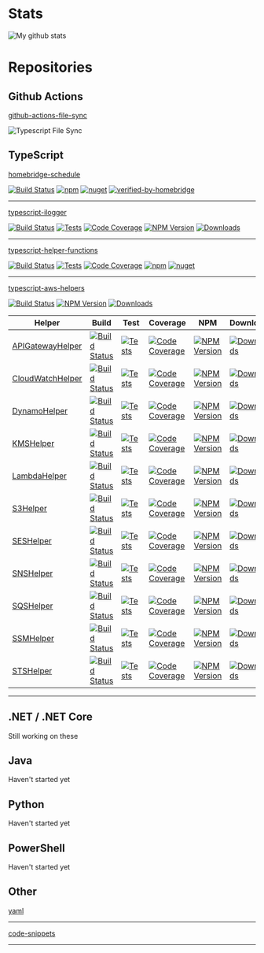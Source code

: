 # Stats
![My github stats](https://github-readme-stats.vercel.app/api?username=kbrashears5&show_icons=true)

# Repositories
## Github Actions
[github-actions-file-sync](https://github.com/kbrashears5/github-action-file-sync)

![Typescript File Sync](https://github.com/kbrashears5/github-actions/workflows/Typescript%20File%20Sync/badge.svg)

## TypeScript
[homebridge-schedule](https://github.com/kbrashears5/homebridge-schedule)

[![Build Status](https://dev.azure.com/kbrashears5/github/_apis/build/status/kbrashears5.homebridge-schedule?branchName=master)](https://dev.azure.com/kbrashears5/github/_build/latest?definitionId=7&branchName=master)
[![npm](https://img.shields.io/npm/v/homebridge-schedule)](https://img.shields.io/npm/v/homebridge-schedule)
[![nuget](https://img.shields.io/npm/dt/homebridge-schedule)](https://img.shields.io/npm/dt/homebridge-schedule)
[![verified-by-homebridge](https://badgen.net/badge/homebridge/verified/purple)](https://github.com/homebridge/homebridge/wiki/Verified-Plugins)

---
[typescript-ilogger](https://github.com/kbrashears5/typescript-ilogger)

[![Build Status](https://dev.azure.com/kbrashears5/github/_apis/build/status/kbrashears5.typescript-ilogger?branchName=master)](https://dev.azure.com/kbrashears5/github/_build/latest?definitionId=8&branchName=master)
[![Tests](https://img.shields.io/azure-devops/tests/kbrashears5/github/8)](https://img.shields.io/azure-devops/tests/kbrashears5/github/8)
[![Code Coverage](https://img.shields.io/azure-devops/coverage/kbrashears5/github/8)](https://img.shields.io/azure-devops/coverage/kbrashears5/github/8)
[![NPM Version](https://img.shields.io/npm/v/typescript-ilogger)](https://img.shields.io/npm/v/typescript-ilogger)
[![Downloads](https://img.shields.io/npm/dt/typescript-ilogger)](https://img.shields.io/npm/dt/typescript-ilogger)

---
[typescript-helper-functions](https://github.com/kbrashears5/typescript-helper-functions)

[![Build Status](https://dev.azure.com/kbrashears5/github/_apis/build/status/kbrashears5.typescript-helper-functions?branchName=master)](https://dev.azure.com/kbrashears5/github/_build/latest?definitionId=9&branchName=master)
[![Tests](https://img.shields.io/azure-devops/tests/kbrashears5/github/9)](https://img.shields.io/azure-devops/tests/kbrashears5/github/9)
[![Code Coverage](https://img.shields.io/azure-devops/coverage/kbrashears5/github/9)](https://img.shields.io/azure-devops/coverage/kbrashears5/github/9)
[![npm](https://img.shields.io/npm/v/typescript-helper-functions)](https://img.shields.io/npm/v/typescript-helper-functions)
[![nuget](https://img.shields.io/npm/dt/typescript-helper-functions)](https://img.shields.io/npm/dt/typescript-helper-functions)

---
[typescript-aws-helpers](https://github.com/kbrashears5/typescript-aws-helpers)

[![Build Status](https://dev.azure.com/kbrashears5/github/_apis/build/status/kbrashears5.typescript-aws-helpers?branchName=master)](https://dev.azure.com/kbrashears5/github/_build/latest?definitionId=21&branchName=master)
[![NPM Version](https://img.shields.io/npm/v/typescript-aws-helpers)](https://img.shields.io/npm/v/typescript-aws-helpers)
[![Downloads](https://img.shields.io/npm/dt/typescript-aws-helpers)](https://img.shields.io/npm/dt/typescript-aws-helpers)

| Helper | Build | Test | Coverage | NPM | Downloads |
| --- | --- | --- | --- | --- | --- |
| [APIGatewayHelper](https://github.com/kbrashears5/typescript-aws-apigateway-helper) | [![Build Status](https://dev.azure.com/kbrashears5/github/_apis/build/status/kbrashears5.typescript-aws-apigateway-helper?branchName=master)](https://dev.azure.com/kbrashears5/github/_build/latest?definitionId=20&branchName=master) | [![Tests](https://img.shields.io/azure-devops/tests/kbrashears5/github/20)](https://img.shields.io/azure-devops/tests/kbrashears5/github/20) | [![Code Coverage](https://img.shields.io/azure-devops/coverage/kbrashears5/github/20)](https://img.shields.io/azure-devops/coverage/kbrashears5/github/20) | [![NPM Version](https://img.shields.io/npm/v/typescript-aws-apigateway-helper)](https://img.shields.io/npm/v/typescript-aws-apigateway-helper) | [![Downloads](https://img.shields.io/npm/dt/typescript-aws-apigateway-helper)](https://img.shields.io/npm/dt/typescript-aws-apigateway-helper) |
| [CloudWatchHelper](https://github.com/kbrashears5/typescript-aws-cloudwatch-helper) | [![Build Status](https://dev.azure.com/kbrashears5/github/_apis/build/status/kbrashears5.typescript-aws-cloudwatch-helper?branchName=master)](https://dev.azure.com/kbrashears5/github/_build/latest?definitionId=17&branchName=master) | [![Tests](https://img.shields.io/azure-devops/tests/kbrashears5/github/17)](https://img.shields.io/azure-devops/tests/kbrashears5/github/17) | [![Code Coverage](https://img.shields.io/azure-devops/coverage/kbrashears5/github/17)](https://img.shields.io/azure-devops/coverage/kbrashears5/github/17) | [![NPM Version](https://img.shields.io/npm/v/typescript-aws-cloudwatch-helper)](https://img.shields.io/npm/v/typescript-aws-cloudwatch-helper) | [![Downloads](https://img.shields.io/npm/dt/typescript-aws-cloudwatch-helper)](https://img.shields.io/npm/dt/typescript-aws-cloudwatch-helper) |
| [DynamoHelper](https://github.com/kbrashears5/typescript-aws-dynamo-helper) | [![Build Status](https://dev.azure.com/kbrashears5/github/_apis/build/status/kbrashears5.typescript-aws-dynamo-helper?branchName=master)](https://dev.azure.com/kbrashears5/github/_build/latest?definitionId=14&branchName=master) | [![Tests](https://img.shields.io/azure-devops/tests/kbrashears5/github/14)](https://img.shields.io/azure-devops/tests/kbrashears5/github/14) | [![Code Coverage](https://img.shields.io/azure-devops/coverage/kbrashears5/github/14)](https://img.shields.io/azure-devops/coverage/kbrashears5/github/14) | [![NPM Version](https://img.shields.io/npm/v/typescript-aws-dynamo-helper)](https://img.shields.io/npm/v/typescript-aws-dynamo-helper) | [![Downloads](https://img.shields.io/npm/dt/typescript-aws-dynamo-helper)](https://img.shields.io/npm/dt/typescript-aws-dynamo-helper) |
| [KMSHelper](https://github.com/kbrashears5/typescript-aws-kms-helper) | [![Build Status](https://dev.azure.com/kbrashears5/github/_apis/build/status/kbrashears5.typescript-aws-kms-helper?branchName=master)](https://dev.azure.com/kbrashears5/github/_build/latest?definitionId=15&branchName=master) | [![Tests](https://img.shields.io/azure-devops/tests/kbrashears5/github/15)](https://img.shields.io/azure-devops/tests/kbrashears5/github/15) | [![Code Coverage](https://img.shields.io/azure-devops/coverage/kbrashears5/github/15)](https://img.shields.io/azure-devops/coverage/kbrashears5/github/15) | [![NPM Version](https://img.shields.io/npm/v/typescript-aws-kms-helper)](https://img.shields.io/npm/v/typescript-aws-kms-helper) | [![Downloads](https://img.shields.io/npm/dt/typescript-aws-kms-helper)](https://img.shields.io/npm/dt/typescript-aws-kms-helper) |
| [LambdaHelper](https://github.com/kbrashears5/typescript-aws-lambda-helper) | [![Build Status](https://dev.azure.com/kbrashears5/github/_apis/build/status/kbrashears5.typescript-aws-lambda-helper?branchName=master)](https://dev.azure.com/kbrashears5/github/_build/latest?definitionId=16&branchName=master) | [![Tests](https://img.shields.io/azure-devops/tests/kbrashears5/github/16)](https://img.shields.io/azure-devops/tests/kbrashears5/github/16) | [![Code Coverage](https://img.shields.io/azure-devops/coverage/kbrashears5/github/16)](https://img.shields.io/azure-devops/coverage/kbrashears5/github/16) | [![NPM Version](https://img.shields.io/npm/v/typescript-aws-lambda-helper)](https://img.shields.io/npm/v/typescript-aws-lambda-helper) | [![Downloads](https://img.shields.io/npm/dt/typescript-aws-lambda-helper)](https://img.shields.io/npm/dt/typescript-aws-lambda-helper) |
| [S3Helper](https://github.com/kbrashears5/typescript-aws-s3-helper) | [![Build Status](https://dev.azure.com/kbrashears5/github/_apis/build/status/kbrashears5.typescript-aws-s3-helper?branchName=master)](https://dev.azure.com/kbrashears5/github/_build/latest?definitionId=10&branchName=master) | [![Tests](https://img.shields.io/azure-devops/tests/kbrashears5/github/10)](https://img.shields.io/azure-devops/tests/kbrashears5/github/10) | [![Code Coverage](https://img.shields.io/azure-devops/coverage/kbrashears5/github/10)](https://img.shields.io/azure-devops/coverage/kbrashears5/github/10) | [![NPM Version](https://img.shields.io/npm/v/typescript-aws-s3-helper)](https://img.shields.io/npm/v/typescript-aws-s3-helper) | [![Downloads](https://img.shields.io/npm/dt/typescript-aws-s3-helper)](https://img.shields.io/npm/dt/typescript-aws-s3-helper) |
| [SESHelper](https://github.com/kbrashears5/typescript-aws-ses-helper) | [![Build Status](https://dev.azure.com/kbrashears5/github/_apis/build/status/kbrashears5.typescript-aws-ses-helper?branchName=master)](https://dev.azure.com/kbrashears5/github/_build/latest?definitionId=23&branchName=master) | [![Tests](https://img.shields.io/azure-devops/tests/kbrashears5/github/23)](https://img.shields.io/azure-devops/tests/kbrashears5/github/23) | [![Code Coverage](https://img.shields.io/azure-devops/coverage/kbrashears5/github/23)](https://img.shields.io/azure-devops/coverage/kbrashears5/github/23) | [![NPM Version](https://img.shields.io/npm/v/typescript-aws-ses-helper)](https://img.shields.io/npm/v/typescript-aws-ses-helper) | [![Downloads](https://img.shields.io/npm/dt/typescript-aws-ses-helper)](https://img.shields.io/npm/dt/typescript-aws-ses-helper) |
| [SNSHelper](https://github.com/kbrashears5/typescript-aws-sns-helper) | [![Build Status](https://dev.azure.com/kbrashears5/github/_apis/build/status/kbrashears5.typescript-aws-sns-helper?branchName=master)](https://dev.azure.com/kbrashears5/github/_build/latest?definitionId=12&branchName=master) | [![Tests](https://img.shields.io/azure-devops/tests/kbrashears5/github/12)](https://img.shields.io/azure-devops/tests/kbrashears5/github/12) | [![Code Coverage](https://img.shields.io/azure-devops/coverage/kbrashears5/github/12)](https://img.shields.io/azure-devops/coverage/kbrashears5/github/12) | [![NPM Version](https://img.shields.io/npm/v/typescript-aws-sns-helper)](https://img.shields.io/npm/v/typescript-aws-sns-helper) | [![Downloads](https://img.shields.io/npm/dt/typescript-aws-sns-helper)](https://img.shields.io/npm/dt/typescript-aws-sns-helper)
| [SQSHelper](https://github.com/kbrashears5/typescript-aws-sqs-helper) | [![Build Status](https://dev.azure.com/kbrashears5/github/_apis/build/status/kbrashears5.typescript-aws-sqs-helper?branchName=master)](https://dev.azure.com/kbrashears5/github/_build/latest?definitionId=11&branchName=master) | [![Tests](https://img.shields.io/azure-devops/tests/kbrashears5/github/11)](https://img.shields.io/azure-devops/tests/kbrashears5/github/11) | [![Code Coverage](https://img.shields.io/azure-devops/coverage/kbrashears5/github/11)](https://img.shields.io/azure-devops/coverage/kbrashears5/github/11) | [![NPM Version](https://img.shields.io/npm/v/typescript-aws-sqs-helper)](https://img.shields.io/npm/v/typescript-aws-sqs-helper) | [![Downloads](https://img.shields.io/npm/dt/typescript-aws-sqs-helper)](https://img.shields.io/npm/dt/typescript-aws-sqs-helper)
| [SSMHelper](https://github.com/kbrashears5/typescript-aws-ssm-helper) | [![Build Status](https://dev.azure.com/kbrashears5/github/_apis/build/status/kbrashears5.typescript-aws-ssm-helper?branchName=master)](https://dev.azure.com/kbrashears5/github/_build/latest?definitionId=18&branchName=master) | [![Tests](https://img.shields.io/azure-devops/tests/kbrashears5/github/18)](https://img.shields.io/azure-devops/tests/kbrashears5/github/18) | [![Code Coverage](https://img.shields.io/azure-devops/coverage/kbrashears5/github/18)](https://img.shields.io/azure-devops/coverage/kbrashears5/github/18) | [![NPM Version](https://img.shields.io/npm/v/typescript-aws-ssm-helper)](https://img.shields.io/npm/v/typescript-aws-ssm-helper) | [![Downloads](https://img.shields.io/npm/dt/typescript-aws-ssm-helper)](https://img.shields.io/npm/dt/typescript-aws-ssm-helper) |
| [STSHelper](https://github.com/kbrashears5/typescript-aws-sts-helper) | [![Build Status](https://dev.azure.com/kbrashears5/github/_apis/build/status/kbrashears5.typescript-aws-sts-helper?branchName=master)](https://dev.azure.com/kbrashears5/github/_build/latest?definitionId=19&branchName=master) | [![Tests](https://img.shields.io/azure-devops/tests/kbrashears5/github/19)](https://img.shields.io/azure-devops/tests/kbrashears5/github/19) | [![Code Coverage](https://img.shields.io/azure-devops/coverage/kbrashears5/github/19)](https://img.shields.io/azure-devops/coverage/kbrashears5/github/19) | [![NPM Version](https://img.shields.io/npm/v/typescript-aws-sts-helper)](https://img.shields.io/npm/v/typescript-aws-sts-helper) | [![Downloads](https://img.shields.io/npm/dt/typescript-aws-sts-helper)](https://img.shields.io/npm/dt/typescript-aws-sts-helper) |
</div>

---
## .NET / .NET Core
Still working on these

## Java
Haven't started yet

## Python
Haven't started yet

## PowerShell
Haven't started yet

## Other
[yaml](https://github.com/kbrashears5/yaml)

---
[code-snippets](https://github.com/kbrashears5/code-snippets)

---